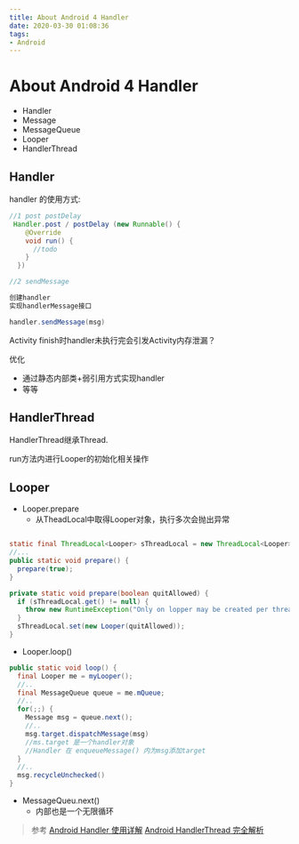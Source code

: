 ```yaml
---
title: About Android 4 Handler
date: 2020-03-30 01:08:36
tags:
- Android
---
```


# About Android 4 Handler

- Handler
- Message
- MessageQueue
- Looper
- HandlerThread

## Handler

handler 的使用方式:

``` Java
//1 post postDelay
 Handler.post / postDelay (new Runnable() {
    @Override
    void run() {
      //todo
    }
  })

//2 sendMessage

创建handler
实现handlerMessage接口

handler.sendMessage(msg)
```

Activity finish时handler未执行完会引发Activity内存泄漏？

优化
- 通过静态内部类+弱引用方式实现handler
- 等等

## HandlerThread

HandlerThread继承Thread.

run方法内进行Looper的初始化相关操作

## Looper

- Looper.prepare
  - 从TheadLocal中取得Looper对象，执行多次会抛出异常

``` java

static final ThreadLocal<Looper> sThreadLocal = new ThreadLocal<Looper>();
//...
public static void prepare() {
  prepare(true);
}

private static void prepare(boolean quitAllowed) {
  if (sThreadLocal.get() != null) {
    throw new RuntimeException("Only on lopper may be created per thread");
  }
  sThreadLocal.set(new Looper(quitAllowed));
}
```

- Looper.loop()

``` Java
public static void loop() {
  final Looper me = myLooper();
  //..
  final MessageQueue queue = me.mQueue;
  //..
  for(;;) {
    Message msg = queue.next();
    //..
    msg.target.dispatchMessage(msg)
    //ms.target 是一个handler对象
    //Handler 在 enqueueMessage() 内为msg添加target
  }
  //..
  msg.recycleUnchecked()
}
```

- MessageQueu.next()
  - 内部也是一个无限循环
>参考
[Android Handler 使用详解](https://www.jianshu.com/p/0a274564a4b1)
[Android HandlerThread 完全解析](https://blog.csdn.net/lmj623565791/article/details/47079737)
